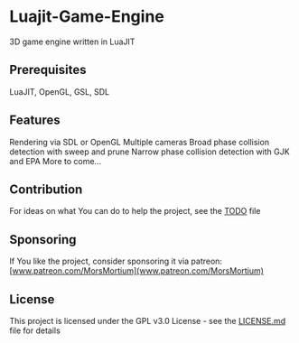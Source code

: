 # Luajit-Game-Engine
3D game engine written in LuaJIT
## Prerequisites
LuaJIT, OpenGL, GSL, SDL
## Features
Rendering via SDL or OpenGL
Multiple cameras
Broad phase collision detection with sweep and prune
Narrow phase collision detection with GJK and EPA
More to come...
## Contribution
For ideas on what You can do to help the project, see the [TODO](TODO) file
## Sponsoring
If You like the project, consider sponsoring it via patreon:
[www.patreon.com/MorsMortium](www.patreon.com/MorsMortium)
## License
This project is licensed under the GPL v3.0 License - see the [LICENSE.md](LICENSE.md) file for details
